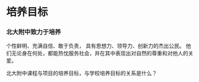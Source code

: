 # 培养目标

### 北大附中致力于培养

个性鲜明、充满自信、敢于负责，
具有思想力、领导力、创新力的杰出公民。
他们无论身在何处，都能热忱服务社会，并在其中表现出对自然的尊重和对他人的关爱。

北大附中课程与项目的培养目标，与学校培养目标的关系是什么？